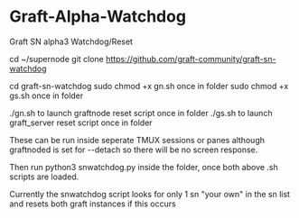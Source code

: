 # Graft-Alpha-Watchdog
Graft SN alpha3 Watchdog/Reset

cd ~/supernode
git clone https://github.com/graft-community/graft-sn-watchdog

cd graft-sn-watchdog
sudo chmod +x gn.sh once in folder
sudo chmod +x gs.sh once in folder

./gn.sh to launch graftnode reset script once in folder
./gs.sh to launch graft_server reset script once in folder

These can be run inside seperate TMUX sessions or panes although graftnoded is set for
	--detach so there will be no screen response.

Then run python3 snwatchdog.py inside the folder, once both above .sh scripts are loaded.

Currently the snwatchdog script looks for only 1 sn "your own" in the sn list and resets both graft instances 
	if this occurs

